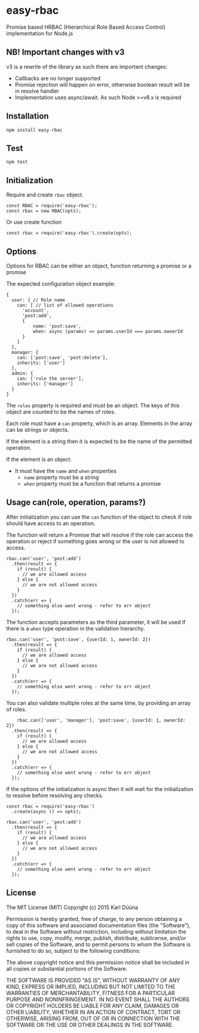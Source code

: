 # easy-rbac

Promise based HRBAC (Hierarchical Role Based Access Control) implementation for Node.js

## NB! Important changes with v3

v3 is a rewrite of the library as such there are important changes:

* Callbacks are no longer supported
* Promise rejection will happen on error, otherwise boolean result will be in resolve handler
* Implementation uses async/await. As such Node >=v8.x  is required

## Installation

    npm install easy-rbac
    
## Test

    npm test

## Initialization

Require and create `rbac` object.

    const RBAC = require('easy-rbac');
    const rbac = new RBAC(opts);

Or use create function

    const rbac = require('easy-rbac').create(opts);

## Options

Options for RBAC can be either an object, function returning a promise or a promise

The expected configuration object example:
    
    {
      user: { // Role name
        can: [ // list of allowed operations
          'account', 
          'post:add', 
          { 
	          name: 'post:save',
	          when: async (params) => params.userId === params.ownerId
          }
        ]
      },
      manager: {
        can: ['post:save', 'post:delete'],
        inherits: ['user']
      },
      admin: {
        can: ['rule the server'],
        inherits: ['manager']
      }
    }

The `roles` property is required and must be an object. The keys of this object are counted to be the names of roles.

Each role must have a `can` property, which is an array. Elements in the array can be strings or objects. 

If the element is a string then it is expected to be the name of the permitted operation. 

If the element is an object:

* It must have the `name` and `when` properties
  * `name` property must be a string
  * `when` property must be a function that returns a promise

## Usage can(role, operation, params?)

After initialization you can use the `can` function of the object to check if role should have access to an operation.

The function will return a Promise that will resolve if the role can access the operation or reject if something goes wrong
or the user is not allowed to access.

    rbac.can('user', 'post:add')
      .then(result => {
        if (result) {
          // we are allowed access
        } else {
          // we are not allowed access
        }
      })
      .catch(err => {
        // something else went wrong - refer to err object
      });

The function accepts parameters as the third parameter, it will be used if there is a `when` type operation in the validation
hierarchy.

    rbac.can('user', 'post:save', {userId: 1, ownerId: 2})
      .then(result => {
        if (result) {
          // we are allowed access
        } else {
          // we are not allowed access
        }
      })
      .catch(err => {
        // something else went wrong - refer to err object
      });
      
You can also validate multiple roles at the same time, by providing an array of roles.

		rbac.can(['user', 'manager'], 'post:save', {userId: 1, ownerId: 2})
      .then(result => {
        if (result) {
          // we are allowed access
        } else {
          // we are not allowed access
        }
      })
      .catch(err => {
        // something else went wrong - refer to err object
      });


If the options of the initialization is async then it will wait for the initialization to resolve before resolving
any checks.

    const rbac = require('easy-rbac')
      .create(async () => opts);
    
    rbac.can('user', 'post:add')
      .then(result => {
        if (result) {
          // we are allowed access
        } else {
          // we are not allowed access
        }
      })
      .catch(err => {
        // something else went wrong - refer to err object
      });
      
## License

The MIT License (MIT)
Copyright (c) 2015 Karl Düüna

Permission is hereby granted, free of charge, to any person obtaining a copy of
this software and associated documentation files (the "Software"), to deal in
the Software without restriction, including without limitation the rights to
use, copy, modify, merge, publish, distribute, sublicense, and/or sell copies of
the Software, and to permit persons to whom the Software is furnished to do so,
subject to the following conditions:

The above copyright notice and this permission notice shall be included in all
copies or substantial portions of the Software.

THE SOFTWARE IS PROVIDED "AS IS", WITHOUT WARRANTY OF ANY KIND, EXPRESS OR
IMPLIED, INCLUDING BUT NOT LIMITED TO THE WARRANTIES OF MERCHANTABILITY,
FITNESS FOR A PARTICULAR PURPOSE AND NONINFRINGEMENT. IN NO EVENT SHALL THE
AUTHORS OR COPYRIGHT HOLDERS BE LIABLE FOR ANY CLAIM, DAMAGES OR OTHER
LIABILITY, WHETHER IN AN ACTION OF CONTRACT, TORT OR OTHERWISE, ARISING FROM,
OUT OF OR IN CONNECTION WITH THE SOFTWARE OR THE USE OR OTHER DEALINGS IN THE
SOFTWARE.
